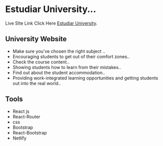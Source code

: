 # Estudiar University...

Live SIte Link Click Here [Estudiar University](https://estudiar-university.netlify.app/).

## University Website 

* Make sure you’ve chosen the right subject ..
* Encouraging students to get out of their comfort zones..
* Check the course content..
* Showing students how to learn from their mistakes..
* Find out about the student accommodation..
* Providing work-integrated learning opportunities and getting students out into the real world..

## Tools 

* React js
* React-Router
* css
* Bootstrap
* React-Bootstrap
* Netlify